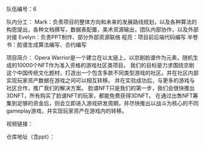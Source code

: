 队伍编号：6

队内分工：
Mark：负责项目的整体方向和未来的发展路线规划，以及各种算法的构思提出，各种文档撰写，数据表配置，美术资源输出，团队内部协作，以及外部对接
Evelyn：负责PPT制作、部分外部资源联络
程亮：项目前后端代码编写
半卷书：脸谱生成算法编写、合约编写

项目简介：
Opera Warrior是一个建立在以太链上，以京剧脸谱作为元素，随机生成的10000个NFT作为准入资格的游戏社区类项目。
我们的目标是力求围绕京剧这个中国传统文化题材，打造出一个包含多款不同类型游戏的社区。并在社区内部实现玩家资产数据在游戏之间可以相互转移。
并在实验成功后，与更多的游戏与社区合作，推广我们的解决方案。
脸谱NFT只是我们的第一步，我们会很快推出3DNFT，所有购买了脸谱NFT的玩家，都能免费获得3DNFT。
在通过出售NFT筹集到足够的资金后，则会立即进入游戏研发周期，并尽快推出以战斗为核心的不同gameplay游戏，并实现玩家资产在游戏内的转移。

视频链接：

仓库地址（含ppt）：
